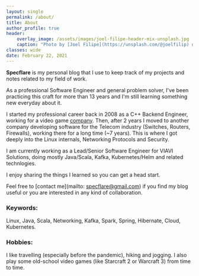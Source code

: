 ```yaml
---
layout: single
permalink: /about/
title: About
author_profile: true
header:
    overlay_image: /assets/images/joel-filipe-header-mix-unsplash.jpg
    caption: "Photo by [Joel Filipe](https://unsplash.com/@joelfilip) on [Unsplash](https://unsplash.com)"
classes: wide
date: February 22, 2021
---
```


**Specflare** is my personal blog that I use to keep track of my projects and notes related to my field of work.  

As a professional Software Engineer and general problem solver, I've been practicing this craft for more than 13 years and 
I'm still learning something new everyday about it.  

I started my professional career back in 2008 as a C++ Backend Engineer, working for a video game [company](https://www.ubisoft.com).
Then, after 2 years I moved to another company developing software for the Telecom industry (Switches, Routers, Firewalls), working there for a long time (~7 years). This is where I got deeply into the Linux internals, Networking Protocols and Security.  

I am currently working as a Lead/Senior Software Engineer for VIAVI Solutions, doing mostly Java/Scala, Kafka, Kubernetes/Helm and related technlogies.  

I enjoy sharing the things I learned so you can get a head start.

Feel free to [contact me](mailto: specflare@gmail.com) if you find my blog useful or you are interested in any kind of collaboration.

### Keywords:
Linux, Java, Scala, Networking, Kafka, Spark, Spring, Hibernate, Cloud, Kubernetes.

### Hobbies:
I like travelling (especially before the pandemic), hiking and jogging. I also play some old-school video games (like Starcraft 2 or Warcraft 3) from time to time.